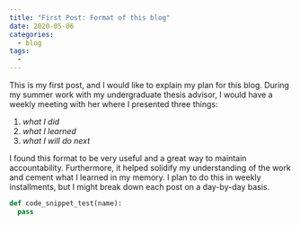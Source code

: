 ```yaml
---
title: "First Post: Format of this blog"
date: 2020-05-06
categories:
  - blog
tags:
  - 
---
```


This is my first post, and I would like to explain my plan for this blog. During my summer work with my undergraduate thesis advisor, I would have a weekly meeting with her where I presented three things: 
1. *what I did*
2. *what I learned* 
3. *what I will do next*

I found this format to be very useful and a great way to maintain accountability. Furthermore, it helped solidify my understanding of the work and cement what I learned in my memory. I plan to do this in weekly installments, but I might break down each post on a day-by-day basis. 

```python
def code_snippet_test(name):
  pass
```
